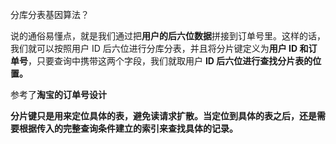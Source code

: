 分库分表基因算法？

说的通俗易懂点，就是我们通过把**用户的后六位数据**拼接到订单号里。这样的话，我们就可以按照用户 ID 后六位进行分库分表，并且将分片键定义为**用户 ID 和订单号**，只要查询中携带这两个字段，我们就取用户 **ID 后六位进行查找分片表的位置。**

参考了**淘宝的订单号设计**





**分片键只是用来定位具体的表，避免读请求扩散。当定位到具体的表之后，还是需要根据传入的完整查询条件建立的索引来查找具体的记录。**